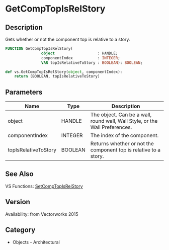 # GetCompTopIsRelStory

## Description
Gets whether or not the component top is relative to a story.

```pascal
FUNCTION GetCompTopIsRelStory(
				object                   : HANDLE;
				componentIndex           : INTEGER;
				VAR topIsRelativeToStory : BOOLEAN): BOOLEAN;
```

```python
def vs.GetCompTopIsRelStory(object, componentIndex):
    return (BOOLEAN, topIsRelativeToStory)
```

## Parameters
|Name|Type|Description|
|---|---|---|
|object|HANDLE|The object. Can be a wall, round wall, Wall Style, or the Wall Preferences.|
|componentIndex|INTEGER|The index of the component.|
|topIsRelativeToStory|BOOLEAN|Returns whether or not the component top is relative to a story.|

## See Also
VS Functions:
[SetCompTopIsRelStory](SetCompTopIsRelStory.md)

## Version
Availability: from Vectorworks 2015

## Category
* Objects - Architectural

